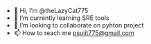 - 👋 Hi, I’m @theLazyCat775
- 🌱 I’m currently learning SRE tools
- 💞️ I’m looking to collaborate on pyhton project
- 📫 How to reach me psujit775@gmail.com

<!---
theLazyCat775/theLazyCat775 is a ✨ special ✨ repository because its `README.md` (this file) appears on your GitHub profile.
You can click the Preview link to take a look at your changes.
--->
